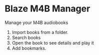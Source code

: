 # Blaze M4B Manager

Manage your M4B audiobooks

1. Import books from a folder.
2. Search books
3. Open the book to see details and play it
4. Add bookmarks.
